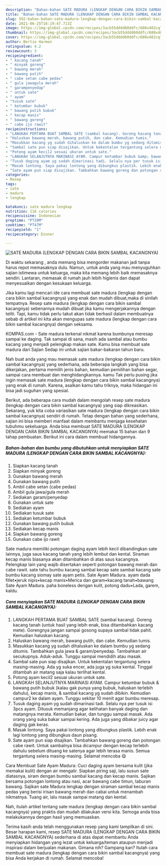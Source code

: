 ```yaml
---
description: "Bahan-bahan SATE MADURA (LENGKAP DENGAN CARA BIKIN SAMBAL KACANGNYA) Sederhana Untuk Jualan"
title: "Bahan-bahan SATE MADURA (LENGKAP DENGAN CARA BIKIN SAMBAL KACANGNYA) Sederhana Untuk Jualan"
slug: 592-bahan-bahan-sate-madura-lengkap-dengan-cara-bikin-sambal-kacangnya-sederhana-untuk-jualan
date: 2021-06-25T16:19:47.713Z
image: https://img-global.cpcdn.com/recipes/3acb55dddd60ddfc/680x482cq70/sate-madura-lengkap-dengan-cara-bikin-sambal-kacangnya-foto-resep-utama.jpg
thumbnail: https://img-global.cpcdn.com/recipes/3acb55dddd60ddfc/680x482cq70/sate-madura-lengkap-dengan-cara-bikin-sambal-kacangnya-foto-resep-utama.jpg
cover: https://img-global.cpcdn.com/recipes/3acb55dddd60ddfc/680x482cq70/sate-madura-lengkap-dengan-cara-bikin-sambal-kacangnya-foto-resep-utama.jpg
author: Bertie Harmon
ratingvalue: 4.2
reviewcount: 3
recipeingredient:
- " kacang tanah"
- " minyak goreng"
- " bawang merah"
- " bawang putih"
- " cabe setan cabe pedas"
- " gula jawagula merah"
- " garampenyedap"
- " untuk sate"
- " ayam"
- "tusuk sate"
- " ketumbar bubuk"
- " bawang putih bubuk"
- " kecap manis"
- " bawang goreng"
- " cabe ijo rawit"
recipeinstructions:
- "LANGKAH PERTAMA BUAT SAMBAL SATE (sambal kacang). Goreng kacang tanah (untuk hasil yang lebih enak, bisa ditambahkan kacang mete). Gorengnya jangan sampai gosong supaya sambal tidak pahit. Kemudian haluskan kacang."
- "Haluskan bawang merah, bawang putih, dan cabe. Kemudian tumis."
- "Masukkan kacang yg sudah dihaluskan ke dalam bumbu yg sedang ditumis. Tambahkan gula jawa &amp; garam/penyedap. Tambahkan air secukupnya. Aduk-aduk. Tunggu sampai mendidih atau masak."
- "Sambal sate pun siap disajikan. Untuk kekentalan tergantung selera masing-masing. Ada yg suka encer, ada juga yg suka kental. Tinggal ditambah air matang saja kalau terlihat kental."
- "Potong ayam kecil2 sesuai ukuran untuk sate."
- "LANGKAH SELANJUTNYA MARINASI AYAM. Campur ketumbar bubuk &amp; bawang putih bubuk (kalau gak punya yang bubuk, haluskan terlebih dahulu), kecap manis, &amp; sambal kacang yg sudah dibikin. Kemudian campur2 ke dalam ayam. Tunggu sekitar 10 menit agar bumbu meresap."
- "Tusuk daging ayam yg sudah dimarinasi tadi. Selalu nya per tusuk isi 3pcs ayam. Ditusuk memanjang agar kelihatan banyak daging dan matangnya merata. Kemudian bakar, dan tunggu sampai masak. Ada orang yang suka bakar sampai kering. Ada juga yang dibakar juicy agar daging gak keras."
- "Masak lontong. Saya pakai lontong yang dibungkus plastik. Lebih enak lagi lontong yang dibungkus daun pisang."
- "Sate ayam pun siap disajikan. Tambahkan bawang goreng dan potongan cabe rawit. Untuk sambalnya bisa dicampur dengan kecap terlebih dahulu sebelum dituang ke satenya agar lebih terasa manis. Semua tergantung selera masing-masing. Selamat mencoba 😋"
categories:
- Resep
tags:
- sate
- madura
- lengkap

katakunci: sate madura lengkap 
nutrition: 116 calories
recipecuisine: Indonesian
preptime: "PT20M"
cooktime: "PT47M"
recipeyield: "1"
recipecategory: Dinner

---
```



![SATE MADURA (LENGKAP DENGAN CARA BIKIN SAMBAL KACANGNYA)](https://img-global.cpcdn.com/recipes/3acb55dddd60ddfc/680x482cq70/sate-madura-lengkap-dengan-cara-bikin-sambal-kacangnya-foto-resep-utama.jpg)

Di waktu  sekarang , anda memang bisa mengorder makanan jadi tanpa harus repot memasaknya dulu. Namun, untuk anda yang mau menyuguhkan sajian istimewa untuk keluarga, maka kita memang lebih baik memasaknya sendiri. Lantaran, memasak di rumah jauh lebih higienis dan dapat menyesuaikan dengan kesukaan keluarga.

Jika kamu lagi mencari ide cara membuat sate madura (lengkap dengan cara bikin sambal kacangnya) yang enak dan mudah dibuat,maka di sinilah tempatnya. Resep sate madura (lengkap dengan cara bikin sambal kacangnya)  sebenarnya mudah dibuat jika kamu mengerjakannya dengan teliti. Tapi, kamu tidak perlu takut akan tidak berhasil dalam membuatnya 
sebab di artikel ini kita akan mengupas sate madura (lengkap dengan cara bikin sambal kacangnya) dengan seksama.  

KOMPAS.com - Sate madura terkenal nikmat karena bumbunya meresap sampai ke daging. Tak sampai di sana, masih ada sambal atau bumbu kacang yang menjadi pelengkap makan sate. Kamu bisa membuat sate madura dari Sajian Sedap ini untuk sajian bakar-bakaran tahun baru.

Nah buat anda yang mau memasak sate madura (lengkap dengan cara bikin sambal kacangnya) yang sederhana, ada beberapa langkah yang bisa dikerjakan, pertama memilih jenis bahan, kemudian pemilihan bahan segar, sampai cara membuat dan menghidangkannya. kamu Tak perlu pusing jika ingin memasak sate madura (lengkap dengan cara bikin sambal kacangnya) yang enak di rumah. Karena, asalkan kamu  tahu triknya, maka hidangan ini bisa jadi suguhan yang spesial.

Berikut, ada beberapa cara mudah dalam mengolah resep sate madura (lengkap dengan cara bikin sambal kacangnya) yang siap dikreasikan. Sekarang, yuk kita coba variasikan sate madura (lengkap dengan cara bikin sambal kacangnya) sendiri di rumah. Tetap dengan bahan yang sederhana, sajian ini bisa memberi manfaat dalam membantu menjaga kesehatan tubuhmu sekeluarga. Anda bisa membuat SATE MADURA (LENGKAP DENGAN CARA BIKIN SAMBAL KACANGNYA) memakai 15 bahan dan 9 tahap pembuatan. Berikut ini cara dalam membuat hidangannya.

<!--inarticleads1-->

##### Bahan-bahan dan bumbu yang dibutuhkan untuk menyiapkan SATE MADURA (LENGKAP DENGAN CARA BIKIN SAMBAL KACANGNYA):

1. Siapkan  kacang tanah
1. Siapkan  minyak goreng
1. Gunakan  bawang merah
1. Gunakan  bawang putih
1. Ambil  cabe setan (cabe pedas)
1. Ambil  gula jawa/gula merah
1. Sediakan  garam/penyedap
1. Gunakan  untuk sate
1. Sediakan  ayam
1. Sediakan tusuk sate
1. Sediakan  ketumbar bubuk
1. Gunakan  bawang putih bubuk
1. Sediakan  kecap manis
1. Siapkan  bawang goreng
1. Gunakan  cabe ijo rawit


Sate madura memiliki potongan daging ayam lebih kecil dibandingkan sate lainnya, juga saus kacang tanah yang lebih lembut dan kental. Siraman kecap manis biasanya akan ditambahkan di atas saus kacangnya. Pelengkap lain yang wajib disertakan seperti potongan bawang merah dan cabe rawit. sate tahu bumbu kacang sambal kecap sate sambal kacang sate bumbu kacang siomay sate ayam petis. Sate Ayam Madura. ayam dada fillet•jeruk nipis•kecap manis•Merica dan garam•kacang tanah•bawang Sate Ayam Madura. paha boneless dengan kulit, potong dadu•Lada, garem, kaldu. 

<!--inarticleads2-->

##### Cara menyiapkan SATE MADURA (LENGKAP DENGAN CARA BIKIN SAMBAL KACANGNYA):

1. LANGKAH PERTAMA BUAT SAMBAL SATE (sambal kacang). Goreng kacang tanah (untuk hasil yang lebih enak, bisa ditambahkan kacang mete). Gorengnya jangan sampai gosong supaya sambal tidak pahit. Kemudian haluskan kacang.
1. Haluskan bawang merah, bawang putih, dan cabe. Kemudian tumis.
1. Masukkan kacang yg sudah dihaluskan ke dalam bumbu yg sedang ditumis. Tambahkan gula jawa &amp; garam/penyedap. Tambahkan air secukupnya. Aduk-aduk. Tunggu sampai mendidih atau masak.
1. Sambal sate pun siap disajikan. Untuk kekentalan tergantung selera masing-masing. Ada yg suka encer, ada juga yg suka kental. Tinggal ditambah air matang saja kalau terlihat kental.
1. Potong ayam kecil2 sesuai ukuran untuk sate.
1. LANGKAH SELANJUTNYA MARINASI AYAM. Campur ketumbar bubuk &amp; bawang putih bubuk (kalau gak punya yang bubuk, haluskan terlebih dahulu), kecap manis, &amp; sambal kacang yg sudah dibikin. Kemudian campur2 ke dalam ayam. Tunggu sekitar 10 menit agar bumbu meresap.
1. Tusuk daging ayam yg sudah dimarinasi tadi. Selalu nya per tusuk isi 3pcs ayam. Ditusuk memanjang agar kelihatan banyak daging dan matangnya merata. Kemudian bakar, dan tunggu sampai masak. Ada orang yang suka bakar sampai kering. Ada juga yang dibakar juicy agar daging gak keras.
1. Masak lontong. Saya pakai lontong yang dibungkus plastik. Lebih enak lagi lontong yang dibungkus daun pisang.
1. Sate ayam pun siap disajikan. Tambahkan bawang goreng dan potongan cabe rawit. Untuk sambalnya bisa dicampur dengan kecap terlebih dahulu sebelum dituang ke satenya agar lebih terasa manis. Semua tergantung selera masing-masing. Selamat mencoba 😋


Cara Membuat Sate Ayam Madura: Cuci daging ayam bersama kulit (jika memakai kulit) dengan air mengalir. Siapkan piring saji, lalu susun sate diatasnya, siram dengan bumbu sambal kacang dan kecap manis. Sajikan bersama potongan lontong atau nasi, acar bawang cabe timun, taburan bawang. Sajikan sate Madura lengkap dengan siraman sambal kecap manis pedas yang berisi irisan bawang merah dan cabai untuk menambah nikmatnya. Tuang air, lalu masak sampai matang dan kental. 

Nah, itulah artikel tentang  sate madura (lengkap dengan cara bikin sambal kacangnya)  yang praktis dan mudah dilakukan versi kita. Semoga anda bisa melakukannya dengan hasil yang memuaskan. 

Terima kasih anda telah menggunakan resep yang kami tampilkan di sini. Besar harapan kami, resep  SATE MADURA (LENGKAP DENGAN CARA BIKIN SAMBAL KACANGNYA) sederhana di atas dapat membantu Anda menyiapkan hidangan yang lezat untuk keluarga/teman ataupun menjadi inspirasi dalam berjualan makanan. Gimana nih? Gampang kan? Itulah cara membuat sate madura (lengkap dengan cara bikin sambal kacangnya) yang bisa Anda kerjakan di rumah. Selamat mencoba!


